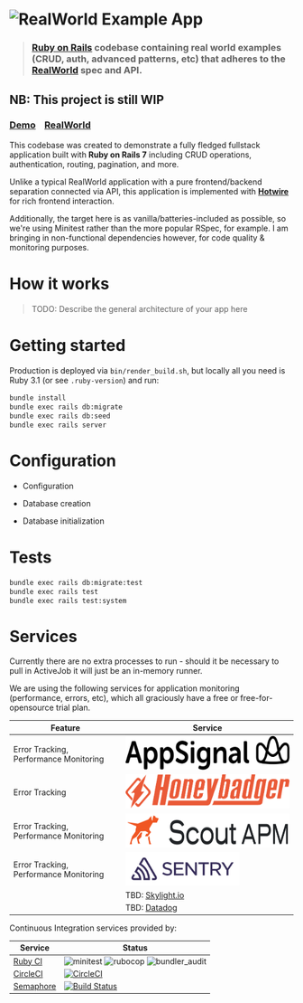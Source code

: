 # ![RealWorld Example App](logo.png)

> ### [Ruby on Rails](https://rubyonrails.org/) codebase containing real world examples (CRUD, auth, advanced patterns, etc) that adheres to the [RealWorld](https://github.com/gothinkster/realworld) spec and API.


## NB: This project is still WIP

### [Demo](https://realworld-rails-with-hotwire.onrender.com)&nbsp;&nbsp;&nbsp;&nbsp;[RealWorld](https://github.com/gothinkster/realworld)

This codebase was created to demonstrate a fully fledged fullstack application built with **Ruby on Rails 7** including CRUD operations, authentication, routing, pagination, and more.

Unlike a typical RealWorld application with a pure frontend/backend separation connected via API, this application is implemented with **[Hotwire](https://hotwired.dev/)** for rich frontend interaction.

Additionally, the target here is as vanilla/batteries-included as possible, so we're using Minitest rather than the more popular RSpec, for example. I am bringing in non-functional dependencies however, for code quality & monitoring purposes.


# How it works

> TODO: Describe the general architecture of your app here

# Getting started

Production is deployed via `bin/render_build.sh`, but locally all you need is Ruby 3.1 (or see `.ruby-version`) and run:

    bundle install
    bundle exec rails db:migrate
    bundle exec rails db:seed
    bundle exec rails server


# Configuration

* Configuration

* Database creation

* Database initialization


# Tests

    bundle exec rails db:migrate:test
    bundle exec rails test
    bundle exec rails test:system


# Services

Currently there are no extra processes to run - should it be necessary to pull in ActiveJob it will just be an in-memory runner.

We are using the following services for application monitoring (performance, errors, etc), which all graciously have a free or free-for-opensource trial plan.

| Feature | Service |
|---|---|
| Error Tracking, Performance Monitoring | [<img height="60px" title="AppSignal" src="https://raw.githubusercontent.com/jamie/realworld-rails-hotwire/main/public/appsignal-logo.svg" />](https://appsignal.com/) |
| Error Tracking                         | [<img height="60px" title="HoneyBadger" src="https://raw.githubusercontent.com/jamie/realworld-rails-hotwire/main/public/honeybadger-logo.svg" />](https://honeybadger.io) |
| Error Tracking, Performance Monitoring | [<img height="60px" title="Scout APM" src="https://raw.githubusercontent.com/jamie/realworld-rails-hotwire/main/public/scoutapm-logo.png" />](https://ter.li/h8k29r) |
| Error Tracking, Performance Monitoring | [<img height="60px" title="Sentry" src="https://raw.githubusercontent.com/jamie/realworld-rails-hotwire/main/public/sentry-logo.png" />](https://sentry.io/) |
| | TBD: [Skylight.io](https://www.skylight.io/) |
| | TBD: [Datadog](https://www.datadoghq.com/) |

Continuous Integration services provided by:

| Service | Status |
|---|---|
| [Ruby CI](https://ruby.ci/) | ![minitest](https://ruby.ci/badges/a266a09c-6bf7-4c6c-b6b5-e786612e0052/minitest) ![rubocop](https://ruby.ci/badges/a266a09c-6bf7-4c6c-b6b5-e786612e0052/rubocop) ![bundler_audit](https://ruby.ci/badges/a266a09c-6bf7-4c6c-b6b5-e786612e0052/bundler_audit) |
| [CircleCI](https://circleci.com/) | [![CircleCI](https://circleci.com/gh/jamie/realworld-rails-hotwire/tree/main.svg?style=svg)](https://circleci.com/gh/jamie/realworld-rails-hotwire/tree/main) |
| [Semaphore](https://semaphoreci.com/) | [![Build Status](https://tracefunc.semaphoreci.com/badges/realworld-rails-hotwire/branches/master.svg?style=shields)](https://tracefunc.semaphoreci.com/projects/realworld-rails-hotwire) |
